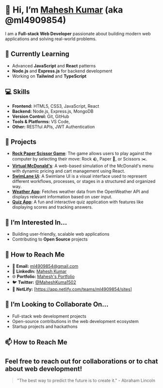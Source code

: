 # 👋 Hi, I’m [Mahesh Kumar](https://github.com/ml4909854) (aka @ml4909854)

I am a **Full-stack Web Developer** passionate about building modern web applications and solving real-world problems. 

## 🌱 Currently Learning
- Advanced **JavaScript** and **React** patterns
- **Node.js** and **Express.js** for backend development
- Working on **Tailwind** and **TypeScript**


## 💻 Skills
- **Frontend:** HTML5, CSS3, JavaScript, React
- **Backend:** Node.js, Express.js, MongoDB
- **Version Control:** Git, GitHub
- **Tools & Platforms:** VS Code,
- **Other:** RESTful APIs, JWT Authentication

## 🚀 Projects
- [**Rock Paper Scissor Game**](https://github.com/ml4909854/Rock-Paper-Scissor-Game): The game allows users to play against the computer by selecting their move: Rock 🪨, Paper 📄, or Scissors ✂️.
- [**Virtual McDonald's**](https://github.com/ml4909854/Virtual-McDonald-s): A web-based simulation of the McDonald's menu with dynamic pricing and cart management using React.
- [**SwimLane Ui**](https://github.com/ml4909854/Swimlane_ui): A Swimlane UI is a visual interface used to represent different workflows, processes, or stages in a structured and 
   organized way.
- [**Weather App**](https://github.com/ml4909854/Weather-and-Map-Application): Fetches weather data from the OpenWeather API and displays relevant information based on user input.
- [**Quiz App**](https://github.com/ml4909854/Quiz-App): A fun and interactive quiz application with features like displaying scores and tracking answers.

## 👀 I’m Interested In...
- Building user-friendly, scalable web applications
- Contributing to **Open Source** projects

## 💬 How to Reach Me
- 📧 **Email:** [ml4909854@gmail.com](mailto:ml4909854@gmail.com)
- 🔗 **LinkedIn:** [Mahesh Kumar](https://www.linkedin.com/in/mahesh-kumar-630a29263/)
- 🌐 **Portfolio:** [Mahesh's Portfolio](https://port-folio-amber-ten.vercel.app/)
- 🐦 **Twitter:** [@MaheshKuma1502](https://x.com/MaheshKuma1502)
- 🚀 **NetLify:** [https://app.netlify.com/teams/ml4909854/sites]


## 💞️ I’m Looking to Collaborate On...
- Full-stack web development projects
- Open-source contributions in the web development ecosystem
- Startup projects and hackathons

## 📫 How to Reach Me
Feel free to reach out for collaborations or to chat about web development! 
---

> "The best way to predict the future is to create it." - Abraham Lincoln

